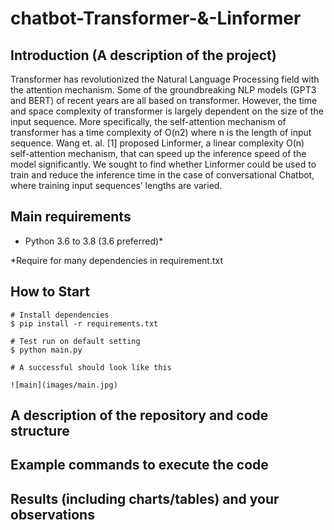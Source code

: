 # chatbot-Transformer-&-Linformer

## Introduction (A description of the project)

Transformer has revolutionized the Natural Language Processing field with the attention mechanism. Some of the groundbreaking NLP models (GPT3 and BERT) of recent years are all based on transformer. However, the time and space complexity of transformer is largely dependent on the size of the input sequence. More specifically, the self-attention mechanism of transformer has a time complexity of O(n2) where n is the length of input sequence. Wang et. al. [1] proposed Linformer, a linear complexity O(n) self-attention mechanism, that can speed up the inference speed of the model significantly. We sought to find whether Linformer could be used to train and reduce the inference time in the case of conversational Chatbot, where training input sequences’ lengths are varied.

## Main requirements
- Python 3.6 to 3.8 (3.6 preferred)*

*Require for many dependencies in requirement.txt
## How to Start
```
# Install dependencies
$ pip install -r requirements.txt

# Test run on default setting
$ python main.py

# A successful should look like this

![main](images/main.jpg)
```

## A description of the repository and code structure

## Example commands to execute the code         

## Results (including charts/tables) and your observations  


